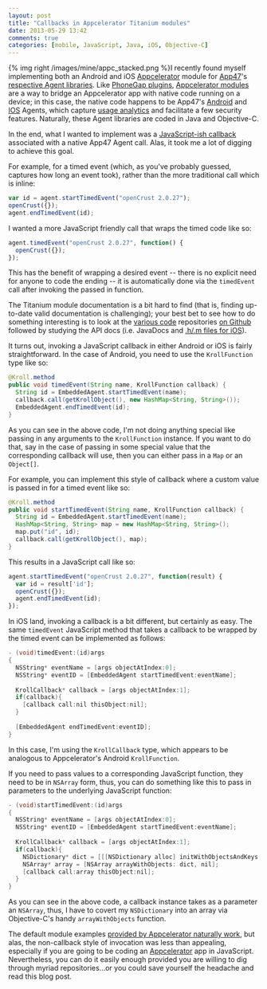 ```yaml
---
layout: post
title: "Callbacks in Appcelerator Titanium modules"
date: 2013-05-29 13:42
comments: true
categories: [mobile, JavaScript, Java, iOS, Objective-C]
---
```


{% img right /images/mine/appc_stacked.png %}I recently found myself implementing both an Android and iOS [Appcelerator](http://www.appcelerator.com/) module for [App47](http://www.app47.com/)'s [respective Agent libraries](https://github.com/App47/appcelerator-modules). Like [PhoneGap plugins](https://github.com/App47/phonegap-plugins), [Appcelerator modules](https://wiki.appcelerator.org/display/tis/Using+Titanium+Modules) are a way to bridge an Appcelerator app with native code running on a device; in this case, the native code happens to be App47's [Android](http://app47.com/wiki/doku.php?id=configure:androidapp) and [IOS](http://app47.com/wiki/doku.php?id=configure:iosapp) Agents, which capture [usage analytics](http://www.app47.com/features/) and facilitate a few security features. Naturally, these Agent libraries are  coded in Java and Objective-C.

In the end, what I wanted to implement was a [JavaScript-ish callback](http://recurial.com/programming/understanding-callback-functions-in-javascript/) associated with a native App47 Agent call. Alas, it took me a lot of digging to achieve this goal. 

<!-- more -->

For example, for a timed event (which, as you've probably guessed, captures how long an event took), rather than the more traditional call which is inline:

``` javascript Straightforward method invocation
var id = agent.startTimedEvent("openCrust 2.0.27");
openCrust({});
agent.endTimedEvent(id);
```

I wanted a more JavaScript friendly call that wraps the timed code like so:

``` javascript Callback invocation
agent.timedEvent("openCrust 2.0.27", function() {
  openCrust({});
});
```

This has the benefit of wrapping a desired event -- there is no explicit need for anyone to code the ending -- it is automatically done via the `timedEvent` call after invoking the passed in function.

The Titanium module documentation is a bit hard to find (that is, finding up-to-date valid documentation is challenging); your best bet to see how to do something interesting is to look at the [various code](https://github.com/appcelerator/titanium_mobile/tree/master/android/modules) repositories [on Github](https://github.com/appcelerator/titanium_modules) followed by studying the API docs (i.e. JavaDocs and [.h/.m files for iOS](https://github.com/appcelerator/titanium_mobile/blob/master/iphone/Classes/KrollCallback.m)). 

It turns out, invoking a JavaScript callback in either Android or iOS is fairly straightforward. In the case of Android, you need to use the `KrollFunction` type like so:

``` java Wrapped Timed Event
@Kroll.method
public void timedEvent(String name, KrollFunction callback) {
  String id = EmbeddedAgent.startTimedEvent(name);
  callback.call(getKrollObject(), new HashMap<String, String>());
  EmbeddedAgent.endTimedEvent(id);
}
```

As you can see in the above code, I'm not doing anything special like passing in any arguments to the `KrollFunction` instance. If you want to do that, say in the case of passing in some special value that the corresponding callback will use, then you can either pass in a `Map` or an `Object[]`. 

For example, you can implement this style of callback where a custom value is passed in for a timed event like so:

``` java Callback with Java
@Kroll.method
public void startTimedEvent(String name, KrollFunction callback) {
  String id = EmbeddedAgent.startTimedEvent(name);
  HashMap<String, String> map = new HashMap<String, String>();
  map.put("id", id);
  callback.call(getKrollObject(), map);
}
```

This results in a JavaScript call like so:

``` javascript Using a callback but not wrapping the event
agent.startTimedEvent("openCrust 2.0.27", function(result) {
  var id = result['id'];
  openCrust({});
  agent.endTimedEvent(id);
});
```

In iOS land, invoking a callback is a bit different, but certainly as easy. The same `timedEvent` JavaScript method that takes a callback to be wrapped by the timed event can be implemented as follows:

``` objective-c Wrapped event by callback
- (void)timedEvent:(id)args
{
  NSString* eventName = [args objectAtIndex:0];
  NSString* eventID = [EmbeddedAgent startTimedEvent:eventName];
    
  KrollCallback* callback = [args objectAtIndex:1];
  if(callback){
    [callback call:nil thisObject:nil];
  }
    
  [EmbeddedAgent endTimedEvent:eventID];
}
```

In this case, I'm using the `KrollCallback` type, which appears to be analogous to Appcelerator's Android `KrollFunction`. 

If you need to pass values to a corresponding JavaScript function, they need to be in `NSArray` form, thus, you can do something like this to pass in parameters to the underlying JavaScript function:

``` objective-c With callback parameter
- (void)startTimedEvent:(id)args
{
  NSString* eventName = [args objectAtIndex:0];
  NSString* eventID = [EmbeddedAgent startTimedEvent:eventName];
    
  KrollCallback* callback = [args objectAtIndex:1];
  if(callback){
    NSDictionary* dict = [[[NSDictionary alloc] initWithObjectsAndKeys:@"id", eventID, nil] autorelease];
    NSArray* array = [NSArray arrayWithObjects: dict, nil];
    [callback call:array thisObject:nil];
  }
}
```

As you can see in the above code, a callback instance takes as a parameter an `NSArray`, thus, I have to covert my `NSDictionary` into an array via Objective-C's handy `arrayWithObjects` function.

The default module examples [provided by Appcelerator naturally work](http://docs.appcelerator.com/titanium/latest/#!/guide/Titanium_Mobile_Module_API), but alas, the non-callback style of invocation was less than appealing, especially if you are going to be coding an [Appcelerator](http://en.wikipedia.org/wiki/Appcelerator_Titanium) app in JavaScript. Nevertheless, you can do it easily enough provided you are willing to dig through myriad repositories...or you could save yourself the headache and read this blog post. 
